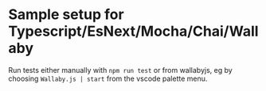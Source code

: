 
# Sample setup for Typescript/EsNext/Mocha/Chai/Wallaby
 
Run tests either manually with 
`npm run test`
or from wallabyjs, eg by choosing `Wallaby.js | start` from the vscode palette menu.
